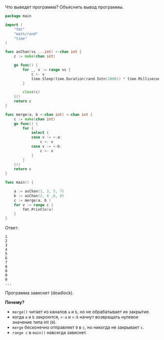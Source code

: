 Что выведет программа? Объяснить вывод программы.

```go
package main

import (
	"fmt"
	"math/rand"
	"time"
)

func asChan(vs ...int) <-chan int {
	c := make(chan int)

	go func() {
		for _, v := range vs {
			c <- v
			time.Sleep(time.Duration(rand.Intn(1000)) * time.Millisecond)
		}

		close(c)
	}()
	return c
}

func merge(a, b <-chan int) <-chan int {
	c := make(chan int)
	go func() {
		for {
			select {
			case v := <-a:
				c <- v
			case v := <-b:
				c <- v
			}
		}
	}()
	return c
}

func main() {

	a := asChan(1, 3, 5, 7)
	b := asChan(2, 4 ,6, 8)
	c := merge(a, b )
	for v := range c {
		fmt.Println(v)
	}
}
```

Ответ:
```
1  
2  
3  
4  
5  
6  
7  
8  
0  
0  
0  
...
```
Программа зависнет (deadlock).

**Почему?**
- `merge()` читает из каналов `a` и `b`, но не обрабатывает их закрытие.
- когда `a` и `b` закроются, `<-a` и `<-b` начнут возвращать нулевое значение типа int (`0`).
- `merge` бесконечно отправляет `0` в `c`, но никогда не закрывает `c`.
- `range c` в `main()` навсегда зависнет.
